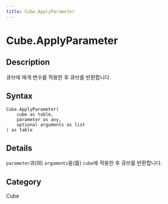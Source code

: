 ```yaml
---
title: Cube.ApplyParameter
---
```


# Cube.ApplyParameter


## Description

큐브에 매개 변수를 적용한 후 큐브를 반환합니다.


## Syntax

```powerquery
Cube.ApplyParameter(
    cube as table,
    parameter as any,
    optional arguments as list
) as table
```


## Details

<code>parameter</code>과(와) <code>arguments</code>을(를) <code>cube</code>에 적용한 후 큐브를 반환합니다.



## Category
Cube
